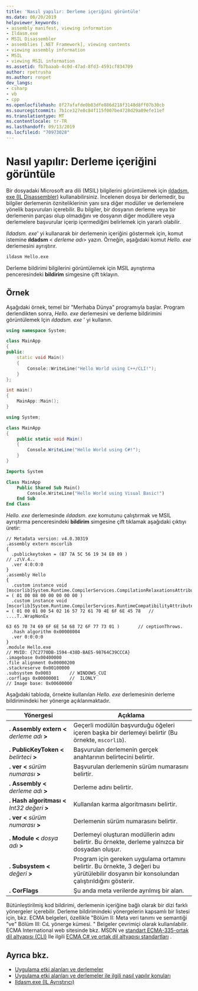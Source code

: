 ```yaml
---
title: 'Nasıl yapılır: Derleme içeriğini görüntüle'
ms.date: 08/20/2019
helpviewer_keywords:
- assembly manifest, viewing information
- Ildasm.exe
- MSIL Disassembler
- assemblies [.NET Framework], viewing contents
- viewing assembly information
- MSIL
- viewing MSIL information
ms.assetid: fb7baaab-4c0d-47ad-8fd3-4591cf834709
author: rpetrusha
ms.author: ronpet
dev_langs:
- csharp
- vb
- cpp
ms.openlocfilehash: 8f27afafde0b83dfe886d218f3148d8ff07b30cb
ms.sourcegitcommit: 7b1ce327e8c84f115f007be4728d29a89efe11ef
ms.translationtype: MT
ms.contentlocale: tr-TR
ms.lasthandoff: 09/13/2019
ms.locfileid: "70973028"
---
```

# <a name="how-to-view-assembly-contents"></a>Nasıl yapılır: Derleme içeriğini görüntüle
Bir dosyadaki Microsoft ara dili (MSIL) bilgilerini görüntülemek için [ıldadsm. exe (IL Disassembler)](../../framework/tools/ildasm-exe-il-disassembler.md) kullanabilirsiniz. İncelenen dosya bir derlemedir, bu bilgiler derlemenin özniteliklerinin yanı sıra diğer modüller ve derlemelere yönelik başvuruları içerebilir. Bu bilgiler, bir dosyanın derleme veya bir derlemenin parçası olup olmadığını ve dosyanın diğer modüllere veya derlemelere başvurular içerip içermediğini belirlemek için yararlı olabilir.  
  
*Ildadsm. exe*' yi kullanarak bir derlemenin içeriğini göstermek için, komut istemine **ıldadsm** \< *derleme adı*> yazın. Örneğin, aşağıdaki komut *Hello. exe* derlemesini ayrıştırır.  

```cmd
ildasm Hello.exe  
```  

Derleme bildirimi bilgilerini görüntülemek için MSIL ayrıştırma penceresindeki **bildirim** simgesine çift tıklayın.  
  
## <a name="example"></a>Örnek  
Aşağıdaki örnek, temel bir "Merhaba Dünya" programıyla başlar. Program derlendikten sonra, *Hello. exe* derlemesini ve derleme bildirimini görüntülemek Için *ıldadsm. exe* ' yi kullanın.  

```cpp
using namespace System;

class MainApp
{
public:
    static void Main()
    {
        Console::WriteLine("Hello World using C++/CLI!");
    }
};

int main()
{
    MainApp::Main();
}
```

```csharp
using System;

class MainApp
{
    public static void Main()
    {
        Console.WriteLine("Hello World using C#!");
    }
}
```

```vb
Imports System

Class MainApp
    Public Shared Sub Main()
        Console.WriteLine("Hello World using Visual Basic!")
    End Sub
End Class
```

*Hello. exe* derlemesinde *ıldadsm. exe* komutunu çalıştırmak ve MSIL ayrıştırma penceresindeki **bildirim** simgesine çift tıklamak aşağıdaki çıktıyı üretir:  

```output
// Metadata version: v4.0.30319  
.assembly extern mscorlib  
{  
  .publickeytoken = (B7 7A 5C 56 19 34 E0 89 )                         // .z\V.4..  
  .ver 4:0:0:0  
}  
.assembly Hello  
{  
  .custom instance void [mscorlib]System.Runtime.CompilerServices.CompilationRelaxationsAttribute::.ctor(int32) = ( 01 00 08 00 00 00 00 00 )   
  .custom instance void [mscorlib]System.Runtime.CompilerServices.RuntimeCompatibilityAttribute::.ctor() = ( 01 00 01 00 54 02 16 57 72 61 70 4E 6F 6E 45 78   // ....T..WrapNonEx  
                                                                                                             63 65 70 74 69 6F 6E 54 68 72 6F 77 73 01 )       // ceptionThrows.  
  .hash algorithm 0x00008004  
  .ver 0:0:0:0  
}  
.module Hello.exe  
// MVID: {7C2770DB-1594-438D-BAE5-98764C39CCCA}  
.imagebase 0x00400000  
.file alignment 0x00000200  
.stackreserve 0x00100000  
.subsystem 0x0003       // WINDOWS_CUI  
.corflags 0x00000001    //  ILONLY  
// Image base: 0x00600000  
```  
  
 Aşağıdaki tabloda, örnekte kullanılan *Hello. exe* derlemesinin derleme bildirimindeki her yönerge açıklanmaktadır.  
  
|Yönergesi|Açıklama|  
|---------------|-----------------|  
|**. Assembly extern \<**  *derleme adı* **>**|Geçerli modülün başvurduğu öğeleri içeren başka bir derlemeyi belirtir (Bu örnekte, `mscorlib`).|  
|**. PublicKeyToken \<**  *belirteci* **>**|Başvurulan derlemenin gerçek anahtarının belirtecini belirtir.|  
|**. ver \<**  *sürüm numarası* **>**|Başvurulan derlemenin sürüm numarasını belirtir.|  
|**. Assembly \<**  *derleme adı* **>**|Derleme adını belirtir.|  
|**. Hash algoritması \<**  *Int32 değeri* **>**|Kullanılan karma algoritmasını belirtir.|  
|**. ver \<**  *sürüm numarası* **>**|Derlemenin sürüm numarasını belirtir.|  
|**. Module \<**  *dosya adı* **>**|Derlemeyi oluşturan modüllerin adını belirtir. Bu örnekte, derleme yalnızca bir dosyadan oluşur.|  
|**. Subsystem \<**  *değeri* **>**|Program için gereken uygulama ortamını belirtir. Bu örnekte, 3 değeri bu yürütülebilir dosyanın bir konsolundan çalıştırıldığını gösterir.|  
|**. CorFlags**|Şu anda meta verilerde ayrılmış bir alan.|  
  
 Bütünleştirilmiş kod bildirimi, derlemenin içeriğine bağlı olarak bir dizi farklı yönergeler içerebilir. Derleme bildirimindeki yönergelerin kapsamlı bir listesi için, bkz. ECMA belgeleri, özellikle "Bölüm II: Meta veri tanımı ve semantiği "ve" Bölüm III: CıL yönerge kümesi. " Belgeler çevrimiçi olarak kullanılabilir. ECMA International web sitesinde bkz. MSDN ve [standart ECMA-335-ortak dil altyapısı (CLI)](https://go.microsoft.com/fwlink/?LinkID=65552) Ile ilgili [ECMA C# ve ortak dil altyapısı standartları](https://go.microsoft.com/fwlink/?LinkID=99212) .  
  
## <a name="see-also"></a>Ayrıca bkz.

- [Uygulama etki alanları ve derlemeler](../../framework/app-domains/application-domains.md#application-domains-and-assemblies)
- [Uygulama etki alanları ve derlemeler ile ilgili nasıl yapılır konuları](../../framework/app-domains/application-domains-and-assemblies-how-to-topics.md)
- [Ildasm.exe (IL Ayrıştırıcı)](../../framework/tools/ildasm-exe-il-disassembler.md)
